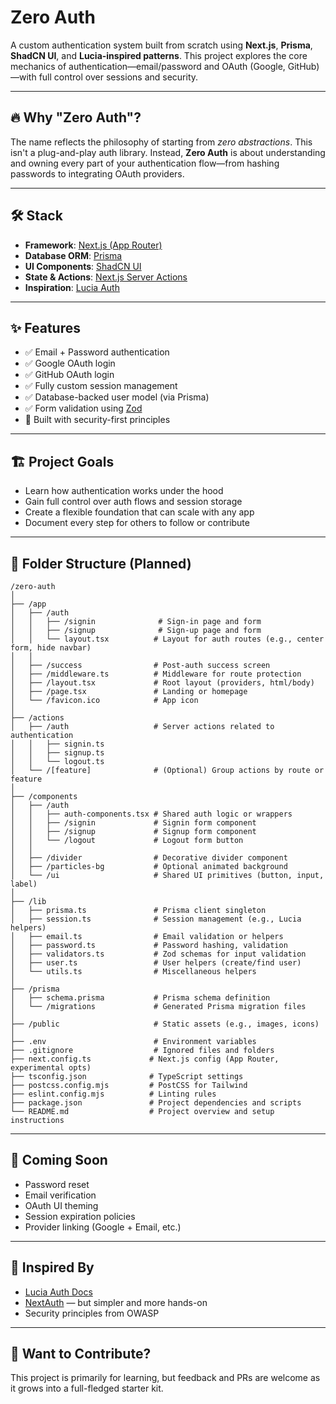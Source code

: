 # Zero Auth

A custom authentication system built from scratch using **Next.js**, **Prisma**, **ShadCN UI**, and **Lucia-inspired patterns**. This project explores the core mechanics of authentication—email/password and OAuth (Google, GitHub)—with full control over sessions and security.

---

## 🔥 Why "Zero Auth"?

The name reflects the philosophy of starting from _zero abstractions_. This isn't a plug-and-play auth library. Instead, **Zero Auth** is about understanding and owning every part of your authentication flow—from hashing passwords to integrating OAuth providers.

---

## 🛠️ Stack

- **Framework**: [Next.js (App Router)](https://nextjs.org/)
- **Database ORM**: [Prisma](https://www.prisma.io/)
- **UI Components**: [ShadCN UI](https://ui.shadcn.com/)
- **State & Actions**: [Next.js Server Actions](https://nextjs.org/docs/app/building-your-application/data-fetching/server-actions)
- **Inspiration**: [Lucia Auth](https://lucia-auth.com/)

---

## ✨ Features

- ✅ Email + Password authentication
- ✅ Google OAuth login
- ✅ GitHub OAuth login
- ✅ Fully custom session management
- ✅ Database-backed user model (via Prisma)
- ✅ Form validation using [Zod](https://zod.dev/)
- 🔐 Built with security-first principles

---

## 🏗️ Project Goals

- Learn how authentication works under the hood
- Gain full control over auth flows and session storage
- Create a flexible foundation that can scale with any app
- Document every step for others to follow or contribute

---

## 📁 Folder Structure (Planned)

```
/zero-auth
│
├── /app
│   ├── /auth
│   │   ├── /signin              # Sign-in page and form
│   │   ├── /signup              # Sign-up page and form
│   │   └── layout.tsx          # Layout for auth routes (e.g., center form, hide navbar)
│   │
│   ├── /success                # Post-auth success screen
│   ├── /middleware.ts          # Middleware for route protection
│   ├── /layout.tsx             # Root layout (providers, html/body)
│   ├── /page.tsx               # Landing or homepage
│   └── /favicon.ico            # App icon
│
├── /actions
│   ├── /auth                   # Server actions related to authentication
│   │   ├── signin.ts
│   │   ├── signup.ts
│   │   └── logout.ts
│   └── /[feature]              # (Optional) Group actions by route or feature
│
├── /components
│   ├── /auth
│   │   ├── auth-components.tsx # Shared auth logic or wrappers
│   │   ├── /signin             # Signin form component
│   │   ├── /signup             # Signup form component
│   │   └── /logout             # Logout form button
│   │
│   ├── /divider                # Decorative divider component
│   ├── /particles-bg           # Optional animated background
│   └── /ui                     # Shared UI primitives (button, input, label)
│
├── /lib
│   ├── prisma.ts               # Prisma client singleton
│   ├── session.ts              # Session management (e.g., Lucia helpers)
│   ├── email.ts                # Email validation or helpers
│   ├── password.ts             # Password hashing, validation
│   ├── validators.ts           # Zod schemas for input validation
│   ├── user.ts                 # User helpers (create/find user)
│   └── utils.ts                # Miscellaneous helpers
│
├── /prisma
│   ├── schema.prisma           # Prisma schema definition
│   └── /migrations             # Generated Prisma migration files
│
├── /public                     # Static assets (e.g., images, icons)
│
├── .env                        # Environment variables
├── .gitignore                  # Ignored files and folders
├── next.config.ts             # Next.js config (App Router, experimental opts)
├── tsconfig.json              # TypeScript settings
├── postcss.config.mjs         # PostCSS for Tailwind
├── eslint.config.mjs          # Linting rules
├── package.json               # Project dependencies and scripts
└── README.md                  # Project overview and setup instructions
```

---

## 🧪 Coming Soon

- Password reset
- Email verification
- OAuth UI theming
- Session expiration policies
- Provider linking (Google + Email, etc.)

---

## 🧠 Inspired By

- [Lucia Auth Docs](https://lucia-auth.com/)
- [NextAuth](https://next-auth.js.org/) — but simpler and more hands-on
- Security principles from OWASP

---

## 🧹 Want to Contribute?

This project is primarily for learning, but feedback and PRs are welcome as it grows into a full-fledged starter kit.
